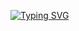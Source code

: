 [![Typing SVG](https://readme-typing-svg.demolab.com?font=Fira+Code&pause=1000&color=00F712&background=000000&center=true&vCenter=true&multiline=true&random=true&width=435&lines=Hacked+by+h4x0rl33tx)](https://git.io/typing-svg)
